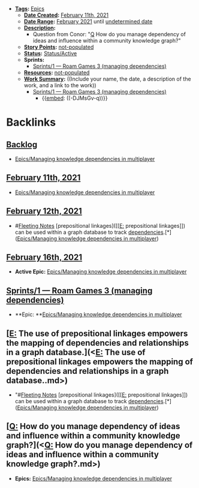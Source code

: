 - **[Tags](<../Tags.md>):** [Epics](<../Epics.md>)
    - **[Date Created](<../Date Created.md>):** [February 11th, 2021](<../February 11th, 2021.md>)
    - **[Date Range](<../Date Range.md>):** [February 2021](<../February 2021.md>) until [undetermined date](<../undetermined date.md>)
    - **[Description](<../Description.md>):**
        - Question from Conor: "[Q](<../Q.md>) How do you manage dependency of ideas and influence within a community knowledge graph?"
    - **[Story Points](<../Story Points.md>):** [not-populated](<../not-populated.md>)
    - **[Status](<../Status.md>):** [Status/Active](<../Status/Active.md>)
    - **Sprints:**
        - [Sprints/1 — Roam Games 3 (managing dependencies)](<../Sprints/1 — Roam Games 3 (managing dependencies).md>)
    - **[Resources](<../Resources.md>):** [not-populated](<../not-populated.md>)
    - **[Work Summary](<../Work Summary.md>):**  ((Include your name, the date, a description of the work, and a link to the work))
        - [Sprints/1 — Roam Games 3 (managing dependencies)](<../Sprints/1 — Roam Games 3 (managing dependencies).md>)
            - {{[embed](<../embed.md>): ((-DJMsGv-q))}}

# Backlinks
## [Backlog](<Backlog.md>)
- [Epics/Managing knowledge dependencies in multiplayer](<../Epics/Managing knowledge dependencies in multiplayer.md>)

## [February 11th, 2021](<February 11th, 2021.md>)
- [Epics/Managing knowledge dependencies in multiplayer](<../Epics/Managing knowledge dependencies in multiplayer.md>)

## [February 12th, 2021](<February 12th, 2021.md>)
- #[Fleeting Notes](<../Fleeting Notes.md>) [prepositional linkages]([[[E:](<../[[E:.md>) prepositional linkages]]) can be used within a graph database to track [dependencies](<../dependencies.md>).[*]([Epics/Managing knowledge dependencies in multiplayer](<../Epics/Managing knowledge dependencies in multiplayer.md>))

## [February 16th, 2021](<February 16th, 2021.md>)
- **Active Epic:** [Epics/Managing knowledge dependencies in multiplayer](<../Epics/Managing knowledge dependencies in multiplayer.md>)

## [Sprints/1 — Roam Games 3 (managing dependencies)](<Sprints/1 — Roam Games 3 (managing dependencies).md>)
- **Epic: **[Epics/Managing knowledge dependencies in multiplayer](<../Epics/Managing knowledge dependencies in multiplayer.md>)

## [[E:](<../[E:.md>) The use of prepositional linkages empowers the mapping of dependencies and relationships in a graph database.](<[E:](<../E:.md>) The use of prepositional linkages empowers the mapping of dependencies and relationships in a graph database..md>)
- "#[Fleeting Notes](<../Fleeting Notes.md>) [prepositional linkages]([[[E:](<../[[E:.md>) prepositional linkages]]) can be used within a graph database to track [dependencies](<../dependencies.md>).[*]([Epics/Managing knowledge dependencies in multiplayer](<../Epics/Managing knowledge dependencies in multiplayer.md>))

## [[Q:](<../[Q:.md>) How do you manage dependency of ideas and influence within a community knowledge graph?](<[Q:](<../Q:.md>) How do you manage dependency of ideas and influence within a community knowledge graph?.md>)
- **Epics:** [Epics/Managing knowledge dependencies in multiplayer](<../Epics/Managing knowledge dependencies in multiplayer.md>)

